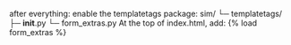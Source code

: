 after everything: 
enable the templatetags package:
sim/
 └─ templatetags/
    ├─ __init__.py
    └─ form_extras.py
At the top of index.html, add:
{% load form_extras %}

